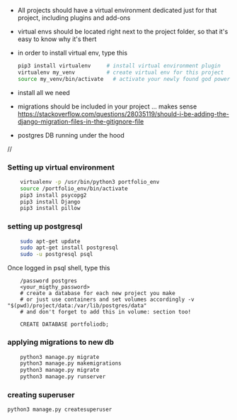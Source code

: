 + All projects should have a virtual environment dedicated just for that project, including plugins and add-ons
+ virtual envs should be located right next to the project folder, so that it's easy to know why it's thert
+ in order to install virtual env, type this
    ```bash
    pip3 install virtualenv     # install virtual environment plugin
    virtualenv my_venv          # create virtual env for this project
    source my_venv/bin/activate   # activate your newly found god powers!
    ```
+ install all we need

+ migrations should be included in your project ... makes sense
    https://stackoverflow.com/questions/28035119/should-i-be-adding-the-django-migration-files-in-the-gitignore-file

+ postgres DB running under the hood

//
### Setting up virtual environment
```bash
    virtualenv -p /usr/bin/python3 portfolio_env
    source /portfolio_env/bin/activate
    pip3 install psycopg2
    pip3 install Django
    pip3 install pillow
```

### setting up postgresql
```bash
    sudo apt-get update
    sudo apt-get install postgresql
    sudo -u postgresql psql
```
Once logged in psql shell, type this
```psql
    /password postgres
    <your_migthy_password>
    # create a database for each new project you make
    # or just use containers and set volumes accordingly -v "$(pwd)/project/data:/var/lib/postgres/data"
    # and don't forget to add this in volume: section too!

    CREATE DATABASE portfoliodb;
```

### applying migrations to new db
```bash
    python3 manage.py migrate
    python3 manage.py makemigrations
    python3 manage.py migrate
    python3 manage.py runserver
```

### creating superuser
`python3 manage.py createsuperuser`